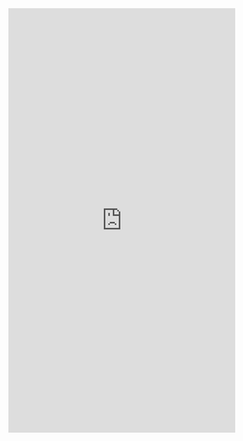 <iframe  
height=850
width=90%
src="https://ks.wjx.top/vm/OFDwaX8.aspx"  
frameborder=0  
allowfullscreen>
</iframe>